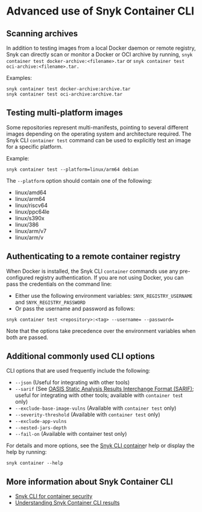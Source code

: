 # Advanced use of Snyk Container CLI

## Scanning archives

In addition to testing images from a local Docker daemon or remote registry, Snyk can directly scan or monitor a Docker or OCI archive by running, `snyk container test docker-archive:<filename>.tar` or `snyk container test oci-archive:<filename>.tar.`&#x20;

Examples:

```
snyk container test docker-archive:archive.tar
snyk container test oci-archive:archive.tar
```

## Testing multi-platform images

Some repositories represent multi-manifests, pointing to several different images depending on the operating system and architecture required. The Snyk CLI `container test` command can be used to explicitly test an image for a specific platform.

Example:

```
snyk container test --platform=linux/arm64 debian
```

The `--platform` option should contain one of the following:

* linux/amd64
* linux/arm64
* linux/riscv64
* linux/ppc64le
* linux/s390x
* linux/386
* linux/arm/v7
* linux/arm/v

## Authenticating to a remote container registry

When Docker is installed, the Snyk CLI `container` commands use any pre-configured registry authentication. If you are not using Docker, you can pass the credentials on the command line:

* Either use the following environment variables: `SNYK_REGISTRY_USERNAME` and `SNYK_REGISTRY_PASSWORD`
* Or pass the username and password as follows:

```
snyk container test <repository>:<tag> --username= --password=
```

Note that the options take precedence over the environment variables when both are passed.

## Additional commonly used CLI options

CLI options that are used frequently include the following:

* `--json` (Useful for integrating with other tools)
* `--sarif` (See [OASIS Static Analysis Results Interchange Format (SARIF)](https://www.oasis-open.org/committees/tc\_home.php?wg\_abbrev=sarif); useful for integrating with other tools; available with `container tes`t only)
* `--exclude-base-image-vulns` (Available with `container test` only)
* `--severity-threshold` (Available with `container test` only)
* `--exclude-app-vulns`
* `--nested-jars-depth`
* `--fail-on` (Available with container test only)

For details and more options, see the [Snyk CLI containe](../../../snyk-cli/commands/container.md)r help or display the help by running:

```
snyk container --help
```

## More information about Snyk Container CLI

* [Snyk CLI for container security](./)
* [Understanding Snyk Container CLI results](understanding-snyk-container-cli-results.md)
